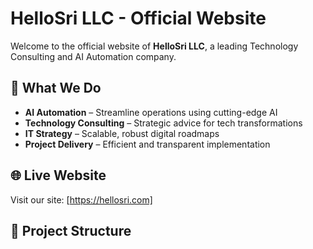 # HelloSri LLC - Official Website

Welcome to the official website of **HelloSri LLC**, a leading Technology Consulting and AI Automation company.

## 🚀 What We Do
- **AI Automation** – Streamline operations using cutting-edge AI
- **Technology Consulting** – Strategic advice for tech transformations
- **IT Strategy** – Scalable, robust digital roadmaps
- **Project Delivery** – Efficient and transparent implementation

## 🌐 Live Website
Visit our site: [https://hellosri.com]

## 📁 Project Structure